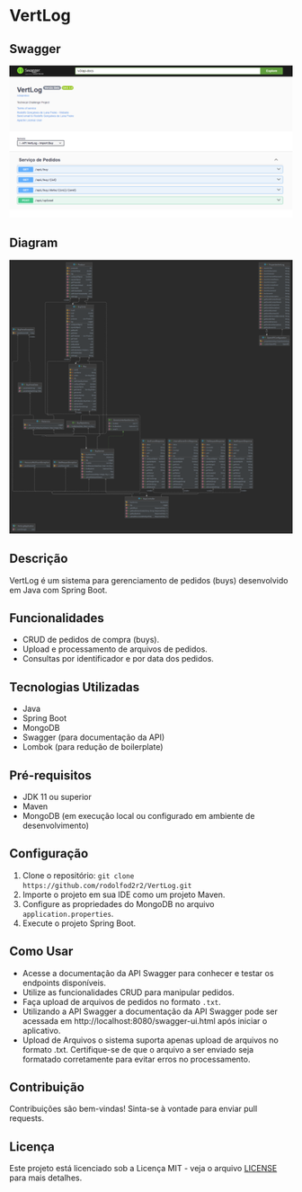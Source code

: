 # VertLog

## Swagger
![info](https://github.com/rodolfod2r2/VertLog/blob/Master/img/swagger.png) 
## Diagram
![info](https://github.com/rodolfod2r2/VertLog/blob/Master/img/vertlog.png)

## Descrição
VertLog é um sistema para gerenciamento de pedidos (buys) desenvolvido em Java com Spring Boot.

## Funcionalidades
- CRUD de pedidos de compra (buys).
- Upload e processamento de arquivos de pedidos.
- Consultas por identificador e por data dos pedidos.

## Tecnologias Utilizadas
- Java
- Spring Boot
- MongoDB
- Swagger (para documentação da API)
- Lombok (para redução de boilerplate)

## Pré-requisitos
- JDK 11 ou superior
- Maven
- MongoDB (em execução local ou configurado em ambiente de desenvolvimento)

## Configuração
1. Clone o repositório: `git clone https://github.com/rodolfod2r2/VertLog.git`
2. Importe o projeto em sua IDE como um projeto Maven.
3. Configure as propriedades do MongoDB no arquivo `application.properties`.
4. Execute o projeto Spring Boot.

## Como Usar
- Acesse a documentação da API Swagger para conhecer e testar os endpoints disponíveis.
- Utilize as funcionalidades CRUD para manipular pedidos.
- Faça upload de arquivos de pedidos no formato `.txt`.
- Utilizando a API Swagger a documentação da API Swagger pode ser acessada em http://localhost:8080/swagger-ui.html após iniciar o aplicativo.
- Upload de Arquivos o sistema suporta apenas upload de arquivos no formato .txt. Certifique-se de que o arquivo a ser enviado seja formatado corretamente para evitar erros no processamento.

## Contribuição
Contribuições são bem-vindas! Sinta-se à vontade para enviar pull requests.

## Licença
Este projeto está licenciado sob a Licença MIT - veja o arquivo [LICENSE](LICENSE) para mais detalhes.
